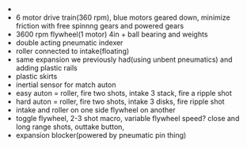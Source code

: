 - 
- 6 motor drive train(360 rpm), blue motors geared down, minimize friction with free spinnng gears and powered gears
- 3600 rpm flywheel(1 motor) 4in + ball bearing and weights
- double acting pneumatic indexer
- roller connected to intake(floating)
- same expansion we previously had(using unbent pneumatics) and adding plastic rails
- plastic skirts
- inertial sensor for match auton
- easy auton = roller, fire two shots, intake 3 stack, fire a ripple shot
- hard auton = roller, fire two shots, intake 3 disks, fire ripple shot
- intake and roller on one side flywheel on another
- toggle flywheel, 2-3 shot macro, variable flywheel speed? close and long range shots, outtake button, 
- expansion blocker(powered by pneumatic pin thing)